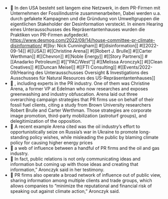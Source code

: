 - 📝 In den USA besteht seit langem eine Netzwerk, in dem PR-Firmen mit Unternehmen der Fossilindustrie zusammenarbeiten, Dabei werden u.a. durch gefakete Kampagnen und die Gründung von Umweltgruppen die eigentlichen Stakeholder der Desinformation versteckt. In einem Hearing eines Unterausschusses des Repräsentantenhauses wurden die Praktiken von PR-Firmen aufgedeckt. https://www.desmog.com/2022/09/14/house-committee-pr-climate-disinformation/ #[[by: Nick Cunningham]] #[[disinformation]] #[[2022-09-14]] #[[USA]] #[[Christine Arena]] #[[Robert J. Brulle]] #[[Carter Werthman]] #[[Chevron]] #[[Noble Energy]] #[[Story Partners]] #[[Anadarko Petroleum]] #[["PAC/West"]] #[[Melissa Aronczyk]] #[[Clean Creatives]] #[[Duncan Meisel]] #[[FTI Consulting]] #[[Events/2022-09/Hearing des Unterausschusses Oversight & Investigations des Ausschusses für Natural Resources des US-Repräsentantenhauses]]
- 📌 , including experts in the PR industry. One of them was Christine Arena, a former VP at Edelman who now researches and exposes greenwashing and industry obfuscation. Arena laid out three overarching campaign strategies that PR firms use on behalf of their fossil fuel clients, citing a study from Brown University researchers Robert Brulle and Carter Werthman. Those strategies are corporate image promotion, third-party mobilization (astroturf groups), and delegitimization of the opposition.
- 📌 A recent example Arena cited was the oil industry’s effort to opportunistically seize on Russia’s war in Ukraine to promote long-standing policy wishes, while misleading the public by blaming climate policy for causing higher energy prices
- 📌 a web of influence between a handful of PR firms and the oil and gas industry.
- 📌 In fact, public relations is not only communicating ideas and information but coming up with those ideas and creating that information,” Aronczyk said in her testimony.
- 📌 PR firms also operate a broad network of influence out of public view, sharing information among multiple clients and trade groups, which allows companies to “minimize the reputational and financial risk of speaking out against climate action,” Aronczyk said.